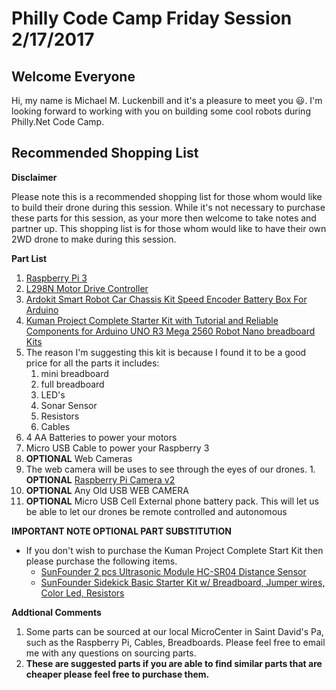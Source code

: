 # Philly Code Camp Friday Session 2/17/2017

## Welcome Everyone
Hi, my name is Michael M. Luckenbill and it's a pleasure to meet you :smiley:.
I'm looking forward to working with you on building some cool robots during Philly.Net Code Camp.


## Recommended Shopping List
**Disclaimer**


Please note this is a recommended shopping list for those whom would like to build their drone during this session. While it's not necessary to purchase these parts for this session, as your more then welcome to take notes and partner up. This shopping list is for those whom would like to have their own 2WD drone to make during this session.

**Part List**

1. [Raspberry Pi 3](https://www.amazon.com/Raspberry-Pi-RASP-PI-3-Model-Motherboard/dp/B01CD5VC92)
2. [L298N Motor Drive Controller](https://www.amazon.com/gp/product/B014KMHSW6/ref=oh_aui_detailpage_o05_s00?ie=UTF8&psc=1)
3. [Ardokit Smart Robot Car Chassis Kit Speed Encoder Battery Box For Arduino](https://www.amazon.com/gp/product/B00K5OWHXO/ref=oh_aui_detailpage_o06_s00?ie=UTF8&psc=1)
4. [Kuman Project Complete Starter Kit with Tutorial and Reliable Components for Arduino UNO R3 Mega 2560 Robot Nano breadboard Kits](https://www.amazon.com/gp/product/B016D5KUHS/ref=oh_aui_detailpage_o00_s00?ie=UTF8&psc=1)
  1. The reason I'm suggesting this kit is because I found it to be a good price for all the parts it includes:
     1. mini breadboard
     2. full breadboard
     3. LED's
     4. Sonar Sensor
     5. Resistors
     6. Cables
5. 4 AA Batteries to power your motors
6. Micro USB Cable to power your Raspberry 3
7. **OPTIONAL** Web Cameras
  1. The web camera will be uses to see through the eyes of our drones.
    1. **OPTIONAL** [Raspberry Pi Camera v2](https://www.amazon.com/Raspberry-Pi-Camera-Module-Megapixel/dp/B01ER2SKFS/ref=sr_1_1?s=pc&ie=UTF8&qid=1486437106&sr=1-1&keywords=Raspberry+pi+camera+2.1)
   2. **OPTIONAL** Any Old USB WEB CAMERA
8. **OPTIONAL** Micro USB Cell External phone battery pack.
This will let us be able to let our drones be remote controlled and autonomous




__IMPORTANT NOTE OPTIONAL PART SUBSTITUTION__   

* If you don't wish to purchase the Kuman Project Complete Start Kit then please purchase the following items.
   * [SunFounder 2 pcs Ultrasonic Module HC-SR04 Distance Sensor](https://www.amazon.com/SunFounder-Ultrasonic-Distance-Duemilanove-Rapsberry/dp/B00E0NXTJW/ref=sr_1_4?s=pc&ie=UTF8&qid=1486436407&sr=1-4&keywords=HC-SR04+Ultrasonic+Module+Distance+Sensor)
   * [SunFounder Sidekick Basic Starter Kit w/ Breadboard, Jumper wires, Color Led, Resistors ](https://www.amazon.com/dp/B00DGNZ9G8?psc=1)


__Addtional Comments__

1. Some parts can be sourced at our local MicroCenter in Saint David's Pa, such as the Raspberry Pi, Cables, Breadboards. Please feel free to email me with any questions on sourcing parts.
2. __These are suggested parts if you are able to find similar parts that are cheaper please feel free to purchase them.__
